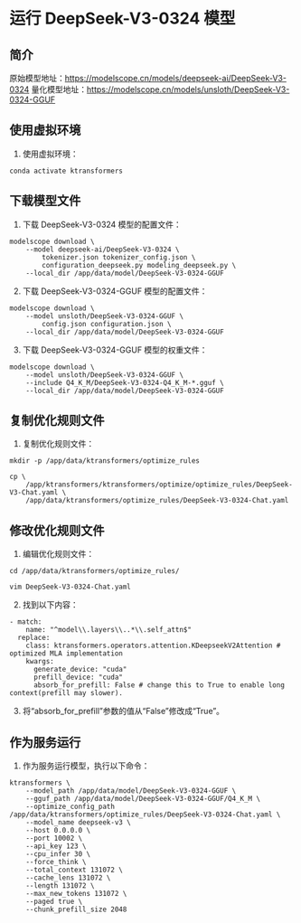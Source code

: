 # 运行 DeepSeek-V3-0324 模型

## 简介

原始模型地址：https://modelscope.cn/models/deepseek-ai/DeepSeek-V3-0324
量化模型地址：https://modelscope.cn/models/unsloth/DeepSeek-V3-0324-GGUF

## 使用虚拟环境

1. 使用虚拟环境：
```
conda activate ktransformers
```

## 下载模型文件

1. 下载 DeepSeek-V3-0324 模型的配置文件：
```
modelscope download \
    --model deepseek-ai/DeepSeek-V3-0324 \
        tokenizer.json tokenizer_config.json \
        configuration_deepseek.py modeling_deepseek.py \
    --local_dir /app/data/model/DeepSeek-V3-0324-GGUF
````

2. 下载 DeepSeek-V3-0324-GGUF 模型的配置文件：
```
modelscope download \
    --model unsloth/DeepSeek-V3-0324-GGUF \
        config.json configuration.json \
    --local_dir /app/data/model/DeepSeek-V3-0324-GGUF
```

3. 下载 DeepSeek-V3-0324-GGUF 模型的权重文件：
```
modelscope download \
    --model unsloth/DeepSeek-V3-0324-GGUF \
    --include Q4_K_M/DeepSeek-V3-0324-Q4_K_M-*.gguf \
    --local_dir /app/data/model/DeepSeek-V3-0324-GGUF
```

## 复制优化规则文件

1. 复制优化规则文件：
```
mkdir -p /app/data/ktransformers/optimize_rules

cp \
    /app/ktransformers/ktransformers/optimize/optimize_rules/DeepSeek-V3-Chat.yaml \
    /app/data/ktransformers/optimize_rules/DeepSeek-V3-0324-Chat.yaml
```

## 修改优化规则文件

1. 编辑优化规则文件：
```
cd /app/data/ktransformers/optimize_rules/

vim DeepSeek-V3-0324-Chat.yaml
```

2. 找到以下内容：
```
- match:
    name: "^model\\.layers\\..*\\.self_attn$"
  replace:
    class: ktransformers.operators.attention.KDeepseekV2Attention # optimized MLA implementation
    kwargs:
      generate_device: "cuda"
      prefill_device: "cuda"
      absorb_for_prefill: False # change this to True to enable long context(prefill may slower).
```

3. 将“absorb_for_prefill”参数的值从“False”修改成“True”。

## 作为服务运行

1. 作为服务运行模型，执行以下命令：
```
ktransformers \
    --model_path /app/data/model/DeepSeek-V3-0324-GGUF \
    --gguf_path /app/data/model/DeepSeek-V3-0324-GGUF/Q4_K_M \
    --optimize_config_path /app/data/ktransformers/optimize_rules/DeepSeek-V3-0324-Chat.yaml \
    --model_name deepseek-v3 \
    --host 0.0.0.0 \
    --port 10002 \
    --api_key 123 \
    --cpu_infer 30 \
    --force_think \
    --total_context 131072 \
    --cache_lens 131072 \
    --length 131072 \
    --max_new_tokens 131072 \
    --paged true \
    --chunk_prefill_size 2048
```


